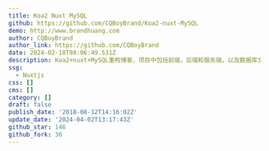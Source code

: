 ```yaml
---
title: Koa2 Nuxt MySQL
github: https://github.com/CQBoyBrand/Koa2-nuxt-MySQL
demo: http://www.brandhuang.com
author: CQBoyBrand
author_link: https://github.com/CQBoyBrand
date: 2024-02-18T08:06:49.531Z
description: Koa2+nuxt+MySQL重构博客，项目中包括前端，后端和服务端，以及数据库文件，项目基于Vue+node.js+MySQL
ssg:
  - Nuxtjs
css: []
cms: []
category: []
draft: false
publish_date: '2018-08-12T14:16:02Z'
update_date: '2024-04-02T13:17:43Z'
github_star: 146
github_fork: 36
---
```

